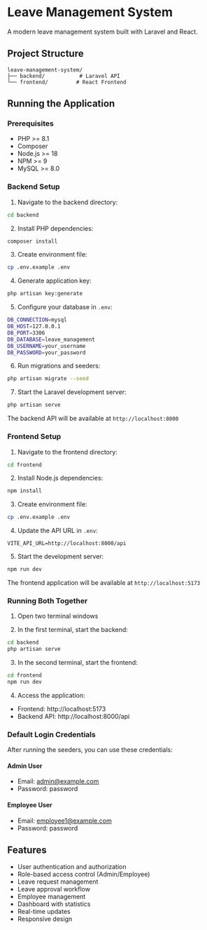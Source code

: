 # Leave Management System

A modern leave management system built with Laravel and React.

## Project Structure

```
leave-management-system/
├── backend/           # Laravel API
└── frontend/         # React Frontend
```

## Running the Application

### Prerequisites

- PHP >= 8.1
- Composer
- Node.js >= 18
- NPM >= 9
- MySQL >= 8.0

### Backend Setup

1. Navigate to the backend directory:
```bash
cd backend
```

2. Install PHP dependencies:
```bash
composer install
```

3. Create environment file:
```bash
cp .env.example .env
```

4. Generate application key:
```bash
php artisan key:generate
```

5. Configure your database in `.env`:
```bash
DB_CONNECTION=mysql
DB_HOST=127.0.0.1
DB_PORT=3306
DB_DATABASE=leave_management
DB_USERNAME=your_username
DB_PASSWORD=your_password
```

6. Run migrations and seeders:
```bash
php artisan migrate --seed
```

7. Start the Laravel development server:
```bash
php artisan serve
```

The backend API will be available at `http://localhost:8000`

### Frontend Setup

1. Navigate to the frontend directory:
```bash
cd frontend
```

2. Install Node.js dependencies:
```bash
npm install
```

3. Create environment file:
```bash
cp .env.example .env
```

4. Update the API URL in `.env`:
```env
VITE_API_URL=http://localhost:8000/api
```

5. Start the development server:
```bash
npm run dev
```

The frontend application will be available at `http://localhost:5173`

### Running Both Together

1. Open two terminal windows

2. In the first terminal, start the backend:
```bash
cd backend
php artisan serve
```

3. In the second terminal, start the frontend:
```bash
cd frontend
npm run dev
```

4. Access the application:
- Frontend: http://localhost:5173
- Backend API: http://localhost:8000/api

### Default Login Credentials

After running the seeders, you can use these credentials:

#### Admin User
- Email: admin@example.com
- Password: password

#### Employee User
- Email: employee1@example.com
- Password: password

## Features

- User authentication and authorization
- Role-based access control (Admin/Employee)
- Leave request management
- Leave approval workflow
- Employee management
- Dashboard with statistics
- Real-time updates
- Responsive design




